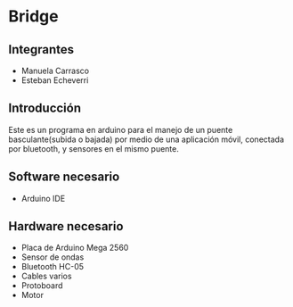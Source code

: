 # Bridge

## Integrantes

* Manuela Carrasco
* Esteban Echeverri

## Introducción

Este es un programa en arduino para el manejo de un puente basculante(subida o bajada) por medio de una aplicación móvil, conectada por bluetooth, y sensores en el mismo puente.

## Software necesario

* Arduino IDE

## Hardware necesario

* Placa de Arduino Mega 2560
* Sensor de ondas
* Bluetooth HC-05
* Cables varios
* Protoboard
* Motor




